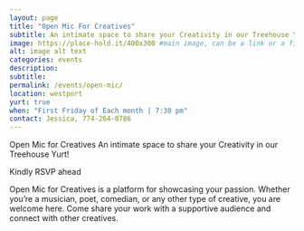 ```yaml
---
layout: page
title: "Open Mic For Creatives"
subtitle: An intimate space to share your Creativity in our Treehouse Yurt!
image: https://place-hold.it/400x300 #main image, can be a link or a file in assets/img/portfolio
alt: image alt text
categories: events
description:
subtitle:
permalink: /events/open-mic/
location: westport
yurt: true
when: "First Friday of Each month | 7:30 pm"
contact: Jessica, 774-264-0786
---
```



Open Mic for Creatives
An intimate space to share your Creativity in our Treehouse Yurt!

Kindly RSVP ahead

Open Mic for Creatives is a platform for showcasing your passion. Whether you’re a musician, poet, comedian, or any other type of creative, you are welcome here. Come share your work with a supportive audience and connect with other creatives.
